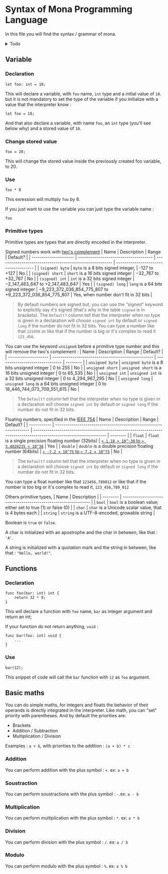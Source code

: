 # Syntax of Mona Programming Language

In this file you will find the syntax / grammar of mona.
<Details>
<summary>Todo</summary>

- [ ] Variable
  - [ ] Declaration
  - [ ] Change stored value
  - [ ] Use
  - [ ] Primitive types
    - [ ] byte
    - [ ] int
    - [ ] long
    - [ ] long long
    - [ ] unsined byte
    - [ ] unsigned int
    - [ ] unsigned long
    - [ ] unsigned long long
    - [ ] float
    - [ ] double
    - [ ] bool
    - [ ] char
    - [ ] string
- [ ] Function
  - [ ] Declaration
  - [ ] Use
- [ ] Basic Maths
  - [ ] Addition
  - [ ] Soustraction
  - [ ] Multiplication
  - [ ] Division
  - [ ] Modulo
  
</Details>

## Variable

### Declaration

```
let foo: int = 10;
```
This will declare a variable, with `foo` name, `int` type and a initial value of `10`. but it is not mandatory to set the type of the variable if you initialize with a value that the interpreter know :
``` 
let foo = 10;
```
And that also declare a variable, with name `foo`, an `int` type (you'll see below why) and a stored value of `10`.

### Change stored value

``` 
foo = 20;
```
This will change the stored value inside the previously created foo variable, to 20.

### Use

```
foo * 8
```
This exression will multiply `foo` by 8.

If you just want to use the variable you can just type the variable name : 
```
foo
```

### Primitive types

Primitive types are types that are directly encoded in the interpreter.

Signed numbers work with [two's complement](https://en.wikipedia.org/wiki/Two%27s_complement)
|          Name         |            Description                |                           Range                          |                Default?               |
| --------------------- | ------------------------------------- | -------------------------------------------------------- | ------------------------------------- |
|    `(signed) byte`    | `byte` is a 8 bits signed integer,    | -127 to +127                                             |                   No                  |
|    `(signed) short`   | `short` is a 16 bits signed integer   | −32_767 to +32_767                                       |                   No                  |
|     `(signed) int`    | `int` is a 32 bits signed integer     | −2_147_483_647 to +2_147_483_647                         |                   Yes                 |
|     `(signed) long`   | `long` is a 64 bits signed integer    | −9_223_372_036_854_775_807 to +9_223_372_036_854_775_807 | Yes, when number don't fit in 32 bits |
> By default numbers are signed but, you can use the "signed" keyword to explicitly say it's signed (that's why in the table `signed` is in brackets).
> The `Default?` column tell that the interpreter when no type is given in a declaration will choose `signed int` by default or `signed long` if the number do not fit in 32 bits.
You can type a number like that `123456` or like that if the number is big or it's complex to read it `123_456`.

You can use the keyword `unsigned` before a primitive type number and this will remove the two's complement :
|          Name        |                  Description                       |              Range              | Default? |
| -------------------- | -------------------------------------------------- | ------------------------------- | -------- |
|   `unsigned byte`    | `unsigned byte` is a 8 bits unsigned integer       | 0 to 255                        |    No    |
|   `unsigned short`   | `unsigned short` is a 16 bits unsigned integer     | 0 to 65_535                     |    No    |
|    `unsigned int`    | `unsigned int` is a 32 bits unsigned integer       | 0 to 4_294_967_295              |    No    |
|   `unsigned long`    | `unsigned long` is a 64 bits unsigned integer      | 0 to 18_446_744_073_709_551_615 |    No    |
> The `Default?` column tell that the interpreter when no type is given in a declaration will choose `signed int` by default or `signed long` if the number do not fit in 32 bits.

Floating numbers, specified in the [IEEE 754](https://en.wikipedia.org/wiki/IEEE_754) 
|     Name    |                             Description                           |                                                        Range                                                       | Default? |
| ----------- | ----------------------------------------------------------------- | ------------------------------------------------------------------------------------------------------------------ | -------- |
|    `float`  | `float` is a single precision floating number (32bits)            | [`≈ 1.18 × 10^-38` to `≈ 3.4028235 × 10^38`](https://en.wikipedia.org/wiki/Single-precision_floating-point_format) |    Yes   |
|   `double`  | `double` is a double precision floating number (64bits)           | [`≈ -7.2 × 10^75` to `≈ 7.2 × 10^75`](https://en.wikipedia.org/wiki/Double-precision_floating-point_format)        |    No    |
> The `Default?` column tell that the interpreter when no type is given in a declaration will choose `signed int` by default or `signed long` if the number do not fit in 32 bits.

You can type a float number like that `123456,789012` or like that if the number is too big or it's complex to read it, `123_456,789_012`

Others primitive types,
|   Name   |                           Description                          |
| -------- | -------------------------------------------------------------- |
|  `bool`  | `bool` is a boolean value; either set to true (1) or false (0) |
|  `char`  | `char` is a Unicode scalar value, that is 4 bytes each         |
| `string` | `string` is a UTF-8-encoded, growable string                   | 

Boolean is `true` or `false`.

A char is initialized with an apostrophe and the char in between, like that : `'A'`.

A string is initialized with a quotation mark and the string in between, like that : `"Hello, world!"`.

## Functions

### Declaration

```
func foo(bar: int) int {
    return 32 * 9;
}
```
This will declare a function with `foo` name, `bar` as integer argument and return an int;

If your function do not return anything, `void` : 
```
func bar(foo: int) void {
    ...
}
```

### Use

```
bar(12);
```
This snippet of code will call the `bar` function with `12` as `foo` argument.


## Basic maths

You can do simple maths, for integers and floats the behavior of their operands is directly integrated in the interpreter.
Like math, you can "set" priority with parentheses. And by default the priorities are:
- Brackets
- Addition / Subtraction
- Multiplication / Division

Examples :
`a + b`, with priorities to the addition : `(a + b) * c`

### Addition
You can perform addition with the plus symbol : `+`. ex: `a + b`

### Soustraction
You can perform soustractions with the plus symbol : `-`.ex: `a - b`

### Multiplication
You can perform multiplication with the plus symbol : `*`. ex: `a * b`

### Division
You can perform division with the plus symbol : `/`. ex: `a / b`

### Modulo
You can perform modulo with the plus symbol : `%`. ex: `a % b`
